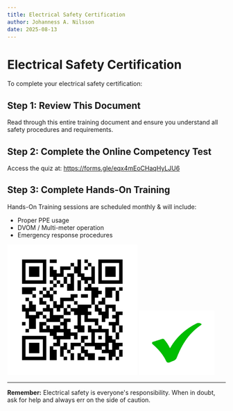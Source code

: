 ```yaml
---
title: Electrical Safety Certification
author: Johanness A. Nilsson
date: 2025-08-13
---
```


# Electrical Safety Certification

To complete your electrical safety certification:

## Step 1: Review This Document

Read through this entire training document and ensure you understand all
safety procedures and requirements.

## Step 2: Complete the Online Competency Test

Access the quiz at: <https://forms.gle/eqx4mEoCHaqHyLJU6>

## Step 3: Complete Hands-On Training

Hands-On Training sessions are scheduled monthly & will include:

- Proper PPE usage
- DVOM / Multi-meter operation
- Emergency response procedures

![Electrical safety certification process](../media/get-your-electrical-safety-certificate-0.png)
![Certification completion steps](../media/get-your-electrical-safety-certificate-1.png)

---

**Remember:** Electrical safety is everyone's responsibility. When in doubt,
ask for help and always err on the side of caution.
